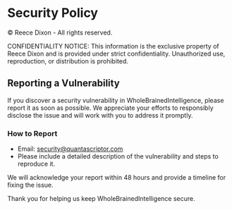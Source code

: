 # Security Policy

© Reece Dixon - All rights reserved.

CONFIDENTIALITY NOTICE: This information is the exclusive property of Reece Dixon and is provided under strict confidentiality. Unauthorized use, reproduction, or distribution is prohibited.

## Reporting a Vulnerability
If you discover a security vulnerability in WholeBrainedIntelligence, please report it as soon as possible. We appreciate your efforts to responsibly disclose the issue and will work with you to address it promptly.

### How to Report
- Email: security@quantascriptor.com
- Please include a detailed description of the vulnerability and steps to reproduce it.

We will acknowledge your report within 48 hours and provide a timeline for fixing the issue.

Thank you for helping us keep WholeBrainedIntelligence secure.
